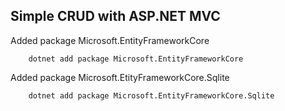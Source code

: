 ## Simple CRUD with ASP.NET MVC

Added package Microsoft.EntityFrameworkCore

        dotnet add package Microsoft.EntityFrameworkCore

Added package Microsoft.EtityFrameworkCore.Sqlite

        dotnet add package Microsoft.EntityFrameworkCore.Sqlite